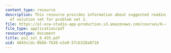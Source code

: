 ```yaml
---
content_type: resource
description: This resource provides information about suggested reading and consist
  of solution set for problem set 2.
file: https://ol-ocw-studio-app-production.s3.amazonaws.com/courses/6-435-system-identification-spring-2005/4843ccdc0bb67b38e3a957cb328a8718_ps2_sol_6_435.pdf
file_type: application/pdf
resourcetype: Document
title: ps2_sol_6_435.pdf
uid: 4843ccdc-0bb6-7b38-e3a9-57cb328a8718
---
```

